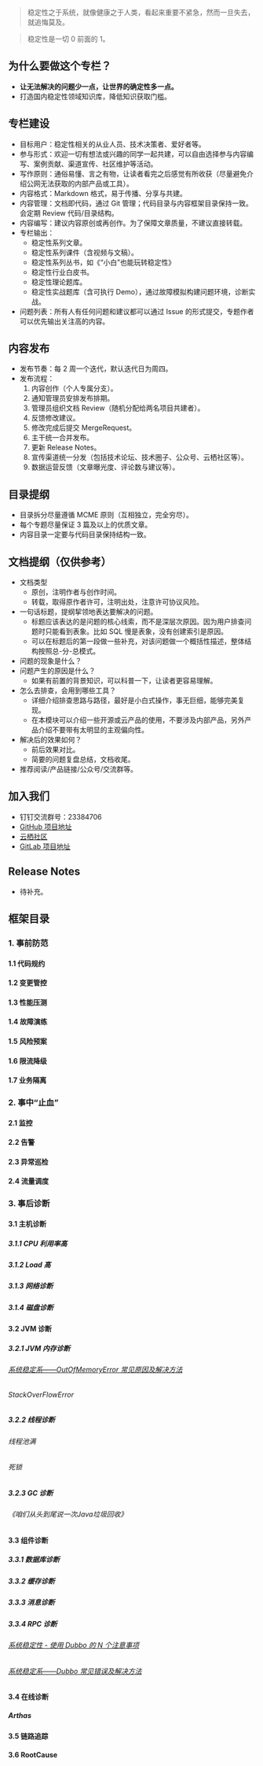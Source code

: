 
> 稳定性之于系统，就像健康之于人类，看起来重要不紧急，然而一旦失去，就追悔莫及。

> 稳定性是一切 0 前面的 1。

## 为什么要做这个专栏？
* **让无法解决的问题少一点，让世界的确定性多一点。**
* 打造国内稳定性领域知识库，降低知识获取门槛。

## 专栏建设
* 目标用户：稳定性相关的从业人员、技术决策者、爱好者等。
* 参与形式：欢迎一切有想法或兴趣的同学一起共建，可以自由选择参与内容编写、案例贡献、渠道宣传、社区维护等活动。
* 写作原则：通俗易懂、言之有物，让读者看完之后感觉有所收获（尽量避免介绍公网无法获取的内部产品或工具）。
* 内容格式：Markdown 格式，易于传播、分享与共建。
* 内容管理：文档即代码，通过 Git 管理；代码目录与内容框架目录保持一致。会定期 Review 代码/目录结构。
* 内容编写：建议内容原创或再创作。为了保障文章质量，不建议直接转载。
* 专栏输出：
	* 稳定性系列文章。
	* 稳定性系列课件（含视频与文稿）。
	* 稳定性系列丛书，如《“小白”也能玩转稳定性》
	* 稳定性行业白皮书。
	* 稳定性理论题库。
	* 稳定性实战题库（含可执行 Demo），通过故障模拟构建问题环境，诊断实战。
* 问题列表：所有人有任何问题和建议都可以通过 Issue 的形式提交，专题作者可以优先输出关注高的内容。


## 内容发布
* 发布节奏：每 2 周一个迭代，默认迭代日为周四。
* 发布流程：
	1. 内容创作（个人专属分支）。
	2. 通知管理员安排发布排期。
	3. 管理员组织文档 Review（随机分配给两名项目共建者）。
	4. 反馈修改建议。
	5. 修改完成后提交 MergeRequest。
	6. 主干统一合并发布。
	7. 更新 Release Notes。
	8. 宣传渠道统一分发（包括技术论坛、技术圈子、公众号、云栖社区等）。
	9. 数据运营反馈（文章曝光度、评论数与建议等）。


## 目录提纲
* 目录拆分尽量遵循 MCME 原则（互相独立，完全穷尽）。
* 每个专题尽量保证 3 篇及以上的优质文章。
* 内容目录一定要与代码目录保持结构一致。


## 文档提纲（仅供参考）
* 文档类型
	* 原创，注明作者与创作时间。
	* 转载，取得原作者许可，注明出处，注意许可协议风险。
* 一句话标题，提纲挈领地表达要解决的问题。
	* 标题应该表达的是问题的核心线索，而不是深层次原因。因为用户排查问题时只能看到表象。比如 SQL 慢是表象，没有创建索引是原因。
	* 可以在标题后的第一段做一些补充，对该问题做一个概括性描述，整体结构按照总-分-总模式。
* 问题的现象是什么？
* 问题产生的原因是什么？
	* 如果有前置的背景知识，可以科普一下，让读者更容易理解。
* 怎么去排查，会用到哪些工具？
	* 详细介绍排查思路与路径，最好是小白式操作，事无巨细，能够完美复现。
	* 在本模块可以介绍一些开源或云产品的使用，不要涉及内部产品，另外产品介绍不要带有太明显的主观偏向性。
* 解决后的效果如何？
	* 前后效果对比。
	* 简要的问题复盘总结，文档收尾。
* 推荐阅读/产品链接/公众号/交流群等。


## 加入我们
* 钉钉交流群号：23384706
* [GitHub 项目地址](https://github.com/StabilityMan/StabilityGuide)
* [云栖社区]()
* [GitLab 项目地址](http://gitlab.alibaba-inc.com/eagleeye/StabilityGuide/wikis/home)


## Release Notes
* 待补充。


## 框架目录
### 1. 事前防范
#### 1.1 代码规约
#### 1.2 变更管控
#### 1.3 性能压测
#### 1.4 故障演练
#### 1.5 风险预案 
#### 1.6 限流降级 
#### 1.7 业务隔离 


### 2. 事中“止血”
#### 2.1 监控
#### 2.2 告警
#### 2.3 异常巡检
#### 2.4 流量调度 


### 3. 事后诊断
#### 3.1 主机诊断
##### 3.1.1 CPU 利用率高
##### 3.1.2 Load 高
##### 3.1.3 网络诊断
##### 3.1.4 磁盘诊断


#### 3.2 JVM 诊断 
##### 3.2.1 JVM 内存诊断
###### [系统稳定系——OutOfMemoryError 常见原因及解决方法](http://gitlab.alibaba-inc.com/eagleeye/StabilityGuide/wikis/OutOfMemoryError) 
###### StackOverFlowError

##### 3.2.2 线程诊断
###### 线程池满
###### 死锁

##### 3.2.3 GC 诊断
###### 《咱们从头到尾说一次Java垃圾回收》




#### 3.3 组件诊断
##### 3.3.1 数据库诊断 
##### 3.3.2 缓存诊断
##### 3.3.3 消息诊断
##### 3.3.4 RPC 诊断
###### [系统稳定性 - 使用 Dubbo 的 N 个注意事项]()
###### [系统稳定系——Dubbo 常见错误及解决方法](http://gitlab.alibaba-inc.com/eagleeye/StabilityGuide/wikis/rpc-dubbo-runtimeError)

#### 3.4 在线诊断 
##### Arthas

#### 3.5 链路追踪 
#### 3.6 RootCause 
